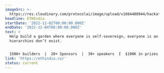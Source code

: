 ```yaml
---
imageSrc: >-
  https://res.cloudinary.com/protocolai/image/upload/v1664488944/hackathons/ethindia_600x300_upqreg.png
headline: ETHIndia
startDate: '2022-12-02T08:00:00.000Z'
endDate: '2022-12-04T08:00:00.000Z'
text: >
  Help build a garden where everyone is self-sovereign, everyone is an owner and
  hierarchies don’t exist.


  1500+ builders  |  20+ Sponsors  |  30+ speakers  I  $100K in prizes
link: 'https://ethindia.co/'
status: current
---
```


